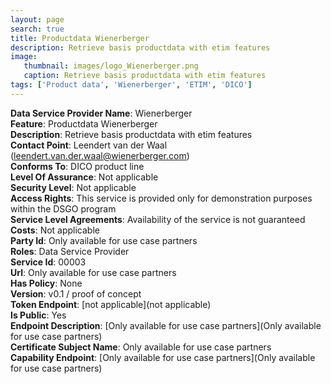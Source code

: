 ```yaml
---
layout: page
search: true
title: Productdata Wienerberger
description: Retrieve basis productdata with etim features
image:
   thumbnail: images/logo_Wienerberger.png
   caption: Retrieve basis productdata with etim features
tags: ['Product data', 'Wienerberger', 'ETIM', 'DICO']
---
```


<b>Data Service Provider Name</b>: Wienerberger  
<b>Feature</b>: Productdata Wienerberger  
<b>Description</b>: Retrieve basis productdata with etim features  
<b>Contact Point</b>: Leendert van der Waal (leendert.van.der.waal@wienerberger.com)  
<b>Conforms To</b>: DICO product line  
<b>Level Of Assurance</b>: Not applicable  
<b>Security Level</b>: Not applicable  
<b>Access Rights</b>: This service is provided only for demonstration purposes within the DSGO program  
<b>Service Level Agreements</b>: Availability of the service is not guaranteed  
<b>Costs</b>: Not applicable  
<b>Party Id</b>: Only available for use case partners  
<b>Roles</b>: Data Service Provider  
<b>Service Id</b>: 00003  
<b>Url</b>: Only available for use case partners  
<b>Has Policy</b>: None  
<b>Version</b>: v0.1 / proof of concept  
<b>Token Endpoint</b>: [not applicable](not applicable)  
<b>Is Public</b>: Yes  
<b>Endpoint Description</b>: [Only available for use case partners](Only available for use case partners)  
<b>Certificate Subject Name</b>: Only available for use case partners  
<b>Capability Endpoint</b>: [Only available for use case partners](Only available for use case partners)  
